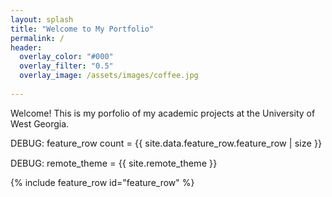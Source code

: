 ```yaml
---
layout: splash
title: "Welcome to My Portfolio"
permalink: /
header:
  overlay_color: "#000"
  overlay_filter: "0.5"
  overlay_image: /assets/images/coffee.jpg
 
---
```

    
Welcome! This is my porfolio of my academic projects at the University of West Georgia.

<p style="font-size:0.9rem">DEBUG: feature_row count = {{ site.data.feature_row.feature_row | size }}</p>
<p style="font-size:0.9rem">DEBUG: remote_theme = {{ site.remote_theme }}</p>
{% include feature_row id="feature_row" %}
